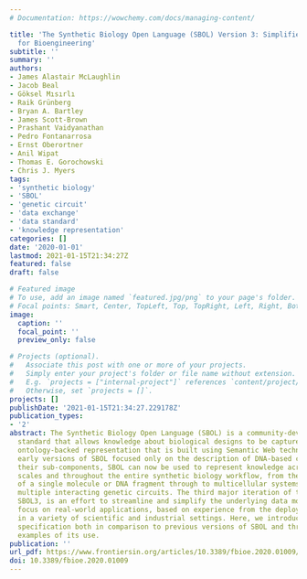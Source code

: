 ```yaml
---
# Documentation: https://wowchemy.com/docs/managing-content/

title: 'The Synthetic Biology Open Language (SBOL) Version 3: Simplified Data Exchange
  for Bioengineering'
subtitle: ''
summary: ''
authors:
- James Alastair McLaughlin
- Jacob Beal
- Göksel Mısırlı
- Raik Grünberg
- Bryan A. Bartley
- James Scott-Brown
- Prashant Vaidyanathan
- Pedro Fontanarrosa
- Ernst Oberortner
- Anil Wipat
- Thomas E. Gorochowski
- Chris J. Myers
tags:
- 'synthetic biology'
- 'SBOL'
- 'genetic circuit'
- 'data exchange'
- 'data standard'
- 'knowledge representation'
categories: []
date: '2020-01-01'
lastmod: 2021-01-15T21:34:27Z
featured: false
draft: false

# Featured image
# To use, add an image named `featured.jpg/png` to your page's folder.
# Focal points: Smart, Center, TopLeft, Top, TopRight, Left, Right, BottomLeft, Bottom, BottomRight.
image:
  caption: ''
  focal_point: ''
  preview_only: false

# Projects (optional).
#   Associate this post with one or more of your projects.
#   Simply enter your project's folder or file name without extension.
#   E.g. `projects = ["internal-project"]` references `content/project/deep-learning/index.md`.
#   Otherwise, set `projects = []`.
projects: []
publishDate: '2021-01-15T21:34:27.229178Z'
publication_types:
- '2'
abstract: The Synthetic Biology Open Language (SBOL) is a community-developed data
  standard that allows knowledge about biological designs to be captured using a machine-tractable,
  ontology-backed representation that is built using Semantic Web technologies. While
  early versions of SBOL focused only on the description of DNA-based components and
  their sub-components, SBOL can now be used to represent knowledge across multiple
  scales and throughout the entire synthetic biology workflow, from the specification
  of a single molecule or DNA fragment through to multicellular systems containing
  multiple interacting genetic circuits. The third major iteration of the SBOL standard,
  SBOL3, is an effort to streamline and simplify the underlying data model with a
  focus on real-world applications, based on experience from the deployment of SBOL
  in a variety of scientific and industrial settings. Here, we introduce the SBOL3
  specification both in comparison to previous versions of SBOL and through practical
  examples of its use.
publication: ''
url_pdf: https://www.frontiersin.org/articles/10.3389/fbioe.2020.01009/full?&utm_source=Email_to_authors_&utm_medium=Email&utm_content=T1_11.5e1_author&utm_campaign=Email_publication&field=&journalName=Frontiers_in_Bioengineering_and_Biotechnology&id=567377
doi: 10.3389/fbioe.2020.01009
---
```

